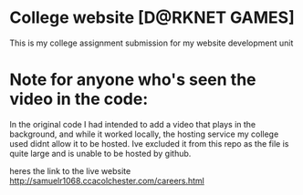 # College website [D@RKNET GAMES]
This is my college assignment submission for my website development unit

# Note for anyone who's seen the video in the code:
In the original code I had intended to add a video that plays in the background, and while it worked locally, the hosting service my college used didnt allow it to be hosted. Ive excluded it from this repo as the file is quite large and is unable to be hosted by github.

heres the link to the live website http://samuelr1068.ccacolchester.com/careers.html

